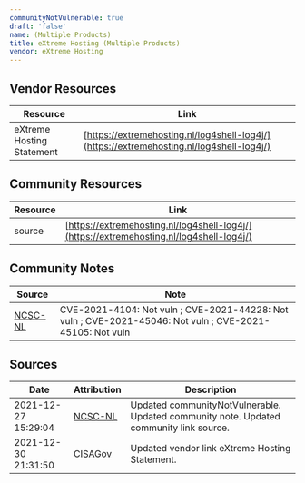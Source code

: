 ```yaml
---
communityNotVulnerable: true
draft: 'false'
name: (Multiple Products)
title: eXtreme Hosting (Multiple Products)
vendor: eXtreme Hosting
---
```


## Vendor Resources
| Resource | Link |
| --- | --- |
| eXtreme Hosting Statement | [https://extremehosting.nl/log4shell-log4j/](https://extremehosting.nl/log4shell-log4j/) |

## Community Resources
| Resource | Link |
| --- | --- |
| source | [https://extremehosting.nl/log4shell-log4j/](https://extremehosting.nl/log4shell-log4j/) |

## Community Notes
| Source | Note |
| --- | --- |
| [NCSC-NL](https://github.com/NCSC-NL/log4shell/blob/main/software/README.md) | CVE-2021-4104: Not vuln ; CVE-2021-44228: Not vuln ; CVE-2021-45046: Not vuln ; CVE-2021-45105: Not vuln </ul> |

## Sources
| Date | Attribution | Description |
| --- | --- | --- |
| 2021-12-27 15:29:04 | [NCSC-NL](https://github.com/NCSC-NL/log4shell/blob/main/software/README.md) | Updated communityNotVulnerable. Updated community note. Updated community link source.  |
| 2021-12-30 21:31:50 | [CISAGov](https://raw.githubusercontent.com/cisagov/log4j-affected-db/develop/README.md) | Updated vendor link eXtreme Hosting Statement.  |
